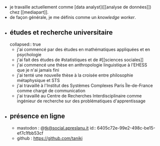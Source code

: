 - je travaille actuellement comme [data analyst]([[analyse de données]]) chez [[mediapart]].
- de façon générale, je me définis comme un *knowledge worker*.
- ## études et recherche universitaire
  collapsed:: true
	- j'ai commencé par des études en mathématiques appliquées et en psychologie
	- j'ai fait des études de #statistiques et de #[[sciences sociales]]
	- j'ai commencé une thèse en anthropologie linguistique à l'EHESS que je n'ai jamais fini
	- j'ai tenté une nouvelle thèse à la croisée entre philosophie métaphysique et STS
	- j'ai travaillé à l'Institut des Systèmes Complexes Paris Île-de-France comme chargé de communication
	- j'ai travaillé au Centre de Recherches Interdisciplinaire comme ingénieur de recherche sur des problématiques d'apprentissage
- ## présence en ligne
	- mastodon : @tk@social.apreslanu.it
	  id:: 6405c72e-99e2-498c-be15-ef7c1fbb53cf
	- github : https://github.com/taniki